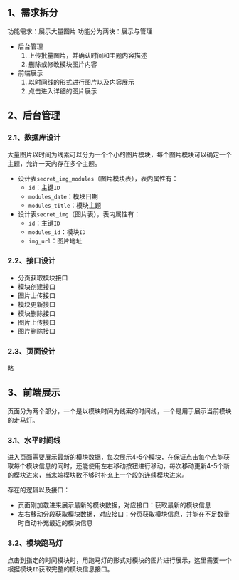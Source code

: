 ## 1、需求拆分
功能需求：展示大量图片
功能分为两块：展示与管理

- 后台管理
  1. 上传批量图片，并确认时间和主题内容描述
  2. 删除或修改模块图片内容
- 前端展示
  1. 以时间线的形式进行图片以及内容展示
  2. 点击进入详细的图片展示

## 2、后台管理
### 2.1、数据库设计

大量图片以时间为线索可以分为一个个小的图片模块，每个图片模块可以确定一个主题，允许一天内存在多个主题。

- 设计表`secret_img_modules`（图片模块表），表内属性有：
  - `id`：主键`ID`
  - `modules_date`：模块日期
  - `modules_title`：模块主题
- 设计表`secret_img`（图片表），表内属性有：
  - `id`：主键`ID`
  - `modules_id`：模块`ID`
  - `img_url`：图片地址

### 2.2、接口设计

- 分页获取模块接口
- 模块创建接口
- 图片上传接口
- 模块更新接口
- 模块删除接口
- 图片上传接口
- 图片删除接口

### 2.3、页面设计

略

## 3、前端展示

页面分为两个部分，一个是以模块时间为线索的时间线，一个是用于展示当前模块的走马灯。

### 3.1、水平时间线

进入页面需要展示最新的模块数据，每次展示4-5个模块，在保证点击每个点能获取每个模块信息的同时，还能使用左右移动按钮进行移动，每次移动更新4-5个新的模块进来，当末端模块数不够时补充上一个段的连续模块进来。

存在的逻辑以及接口：
- 页面刚加载进来展示最新的模块数据，对应接口：获取最新的模块信息
- 左右移动分段获取模块数据，对应接口：分页获取模块信息，并能在不足数量时自动补充最近的模块信息

### 3.2、模块跑马灯

点击到指定的时间模块时，用跑马灯的形式对模块的图片进行展示，这里需要一个根据模块`ID`获取完整的模块信息接口。

